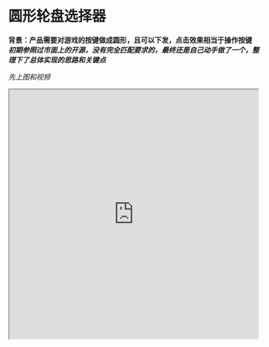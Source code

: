 # 圆形轮盘选择器

**背景：产品需要对游戏的按键做成圆形，且可以下发，点击效果相当于操作按键**
***初期参照过市面上的开源，没有完全匹配要求的，最终还是自己动手做了一个，整理下了总体实现的思路和关键点***

*先上图和视频*
<iframe height=500 width=500 src="https://github.com/androidsihai1/CircleWheelView/blob/master/%E8%BD%AE%E7%9B%98%E8%A7%86%E9%A2%91.gif"><br>
## 整体思路<br>
1.绘制扇形区域和中心圆形区域  <br>
2.手指触摸位置判断（中心，扇形区域），选中区域重新绘制背景色  <br>
3.绘制中心圆弧和扇形之间白色线条  <br>
4.扇形区域文字绘制  <br>
5.为了特效，设计给的一些背景图的绘制  <br>


##特别注意点：  
1.Android中扇形绘制起始点默认是水平方向顺时针方向，开始绘制  
2.为了方便计算,canvas最好先移动中心位置，原点坐标才会为（0，0）:  
    canvas.translate(mWRadius, mWRadius)  
###核心代码解析  
1.扇形绘制（无中心部分）： 1- 扇形  2-中心圆形  使用 Path.Op.DIFFERENCE 属性就是代表：  
   绘制图 = 图1--图1和图2的交集  
     * 获取绘制弧度所需要的path  
、、、
     *  
     * @param in
     * @param out
     * @param startAngle
     * @param angle
     * @return
     */
    private fun getArcPath(
        inSide: RectF,
        out: RectF,
        startAngle: Float,
        angle: Float
    ): Path {
        val path1 = Path()
        path1.moveTo(inSide.centerX(), inSide.centerY())
        path1.addCircle(inSide.centerX(), inSide.centerY(), 2 * mCenterRadiu / 3, Path.Direction.CW)
        val path2 = Path()
        path2.moveTo(out.centerX(), out.centerY())
        path2.arcTo(out, startAngle, angle)
        val path = Path()
        path.op(path2, path1, Path.Op.DIFFERENCE)
        return path
    }

、、、

2.扇形区域的保存，由于扇形的path已经保存在 mRegionList,后面直接根据手指的(x,y)判断所在扇形区域

根据扇形的path设置
、、、
 /**
     * 判断扇形区域
     */
    private fun inAreaPos(event: MotionEvent, regions: MutableList<Region>): Int {
        val x: Float = event.x - mWRadius
        val y: Float = event.y - mWRadius
        for (i in mRegionList.indices) {
            if (regions[i].contains(x.toInt(), y.toInt())) {
                return i
            }
        }
        return -1
    }

3.扇形中的文字绘制

      /**
     * 扇形画文字
     */
    private fun drawText(
        mCanvas: Canvas,
        textAngle: Float,
        kinds: String,
        mPaint: Paint,
        mRadius: Float
    ) {
        val rect = Rect()
        mPaint.textSize = 38f
        mPaint.getTextBounds(kinds, 0, kinds.length, rect)
        if (textAngle in 0.0..90.0) { //画布坐标系第一象限(数学坐标系第四象限)
            mCanvas.drawText(
                kinds,
                (mRadius * 0.6 * cos(Math.toRadians(textAngle.toDouble()))).toFloat(),
                (mRadius * 0.7 * sin(Math.toRadians(textAngle.toDouble()))).toFloat() + rect.height() / 2,
                mPaint
            )
        } else if (textAngle > 90 && textAngle <= 180) { //画布坐标系第二象限(数学坐标系第三象限)
            mCanvas.drawText(
                kinds,
                (-mRadius * 0.6 * cos(Math.toRadians(180 - textAngle.toDouble()))).toFloat(),
                (mRadius * 0.7 * sin(Math.toRadians(180 - textAngle.toDouble()))).toFloat() + rect.height() / 2,
                mPaint
            )
        } else if (textAngle > 180 && textAngle <= 270) { //画布坐标系第三象限(数学坐标系第二象限)
            mCanvas.drawText(
                kinds,
                (-mRadius * 0.6 * cos(Math.toRadians(textAngle - 180.toDouble()))).toFloat(),
                (-mRadius * 0.7 * sin(Math.toRadians(textAngle - 180.toDouble()))).toFloat() + rect.height() / 2,
                mPaint
            )
        } else { //画布坐标系第四象限(数学坐标系第一象限)
            mCanvas.drawText(
                kinds,
                (mRadius * 0.6 * cos(Math.toRadians(360 - textAngle.toDouble()))).toFloat(),
                (-mRadius * 0.7 * sin(Math.toRadians(360 - textAngle.toDouble()))).toFloat() + rect.height() / 2,
                mPaint
            )
        }
    }
	、、、
4.圆形中心和弧形间线条的绘制(思路：根据角度找到内部圆形的坐标（x1,y2），在找到圆弧上的点(x2,y2)，path连起来，然后绘制线条)
    /**
     * 圆形中心和弧形间线条的绘制
     */
    private fun drawLinePath(
        canvas: Canvas,
        radius: Float,
        radiusN: Float,
        angele: Double
    ) {
        var linePath = Path()
        val paint = Paint()
        paint.color = Color.parseColor("#4dd8d8d8")
        paint.style = Paint.Style.STROKE
        paint.isAntiAlias = true
        paint.strokeWidth = 3f
        when (angele) {
            in 0.0f..90.0f -> {
                linePath.moveTo(
                    radiusN * cos(Math.toRadians(angele).toFloat()),
                    -radiusN * sin(Math.toRadians(angele).toFloat())
                )
                linePath.lineTo(
                    radius * cos(Math.toRadians(angele).toFloat()),
                    -radius * sin(Math.toRadians(angele).toFloat())
                )
            }
            in 90.0f..180f -> {
                linePath.moveTo(
                    -radiusN * sin(Math.toRadians(angele - 90f).toFloat()),
                    -radiusN * cos(Math.toRadians(angele - 90).toFloat())
                )
                linePath.lineTo(
                    -radius * sin(Math.toRadians(angele - 90).toFloat()),
                    -radius * cos(Math.toRadians(angele - 90).toFloat())
                )
            }
            in 180.0f..270f -> {
                linePath.moveTo(
                    -radiusN * cos(Math.toRadians(angele - 180).toFloat()),
                    radiusN * sin(Math.toRadians(angele - 180).toFloat())
                )
                linePath.lineTo(
                    -radius * cos(Math.toRadians(angele - 180).toFloat()),
                    radius * sin(Math.toRadians(angele - 180).toFloat())
                )
            }
            in 270.0f..360f -> {
                linePath.moveTo(
                    radiusN * sin(Math.toRadians(angele - 270).toFloat()),
                    radiusN * cos(Math.toRadians(angele - 270).toFloat())
                )
                linePath.lineTo(
                    radius * sin(Math.toRadians(angele - 270).toFloat()),
                    radius * cos(Math.toRadians(angele - 270).toFloat())
                )
            }
        }
        canvas.drawPath(linePath, paint)
    }

5.中间文字的绘制和中心圆形位置选中和未选中用的是图片绘制，这个就没啥可说的了


